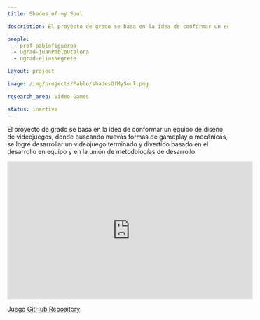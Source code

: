 ```yaml
---
title: Shades of my Soul

description: El proyecto de grado se basa en la idea de conformar un equipo de diseño de videojuegos, donde buscando nuevas formas de gameplay o mecánicas, se logre desarrollar un videojuego terminado y divertido basado en el desarrollo en equipo y en la unión de metodologías de desarrollo.

people:
  - prof-pablofigueroa
  - ugrad-juanPabloOtalora
  - ugrad-eliasNegrete

layout: project

image: /img/projects/Pablo/shadesOfMySoul.png

research_area: Video Games

status: inactive
---
```


El proyecto de grado se basa en la idea de conformar un equipo de diseño de videojuegos, donde buscando nuevas formas de gameplay o mecánicas, se logre desarrollar un videojuego terminado y divertido basado en el desarrollo en equipo y en la unión de metodologías de desarrollo.

<center>
  <iframe width="560" height="315" src="https://www.youtube.com/embed/wpGb45UeoVs" title="YouTube video player" frameborder="0" allow="accelerometer; autoplay; clipboard-write; encrypted-media; gyroscope; picture-in-picture" allowfullscreen></iframe>
</center>

[Juego](https://juanotalora.itch.io/shades-of-my-soul)
[GitHub Repository](https://github.com/JuanOtalora/Shades)
